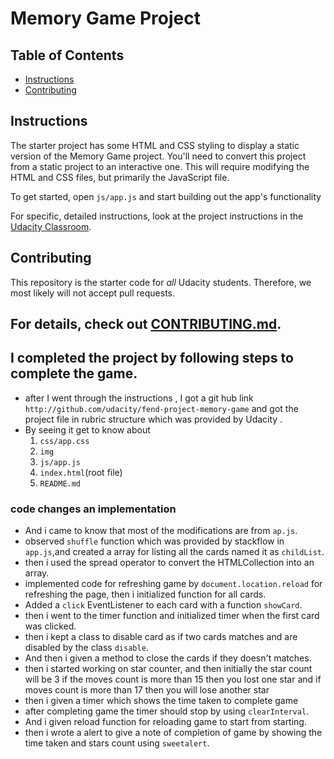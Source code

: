 # Memory Game Project

## Table of Contents

* [Instructions](#instructions)
* [Contributing](#contributing)

## Instructions

The starter project has some HTML and CSS styling to display a static version of the Memory Game project. You'll need to convert this project from a static project to an interactive one. This will require modifying the HTML and CSS files, but primarily the JavaScript file.

To get started, open `js/app.js` and start building out the app's functionality

For specific, detailed instructions, look at the project instructions in the [Udacity Classroom](https://classroom.udacity.com/me).

## Contributing

This repository is the starter code for _all_ Udacity students. Therefore, we most likely will not accept pull requests.

For details, check out [CONTRIBUTING.md](CONTRIBUTING.md).
--------------------
## I completed  the project by following steps to complete the game.
+ after I went through the instructions , I got a git hub link `http://github.com/udacity/fend-project-memory-game` and got the project file  in rubric structure which was provided by Udacity .
+ By seeing it get to know about
  1. `css/app.css`
  2. `img`
  3. `js/app.js`
  4. `index.html`(root file)
  5. `README.md`
### code changes an implementation

+ And i came to know that most of the modifications are from `ap.js`.
+ observed `shuffle` function which was provided by stackflow in `app.js`,and created a array for listing all the cards named it as `childList`.
+ then i used the spread operator to convert the HTMLCollection into an array.
+ implemented code for refreshing game by `document.location.reload` for refreshing the page, then i initialized function for all cards.  
+ Added a `click` EventListener to each card with a function `showCard`.  
+ then i went to the timer function and initialized timer when the first card was clicked.
+  then i kept a class  to disable card as if two cards matches and are disabled by the class `disable`.
+ And then i given a method to close the cards if they doesn't matches.
+ then i  started working on star counter, and  then initially the star count will be 3
   if the moves count is more than 15 then you lost one star and if moves count is more than 17 then you will lose another star
+ then i given a timer which shows the time taken to complete game
+ after completing game the timer should stop by using `clearInterval`.
+ And i given reload function for reloading game to start from starting.
+ then i wrote a alert to give a note of completion of game by showing the time taken and stars count using `sweetalert`.
